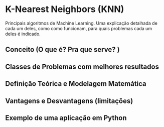 # K-Nearest Neighbors (KNN)
Principais algoritmos de Machine Learning. Uma explicação detalhada de cada um deles, como como funcionam, para quais problemas cada um deles é indicado.


## Conceito (O que é? Pra que serve? )
## Classes de Problemas com melhores resultados
## Definição Teórica e Modelagem Matemática
## Vantagens e Desvantagens (limitações)
## Exemplo de uma aplicação em Python
